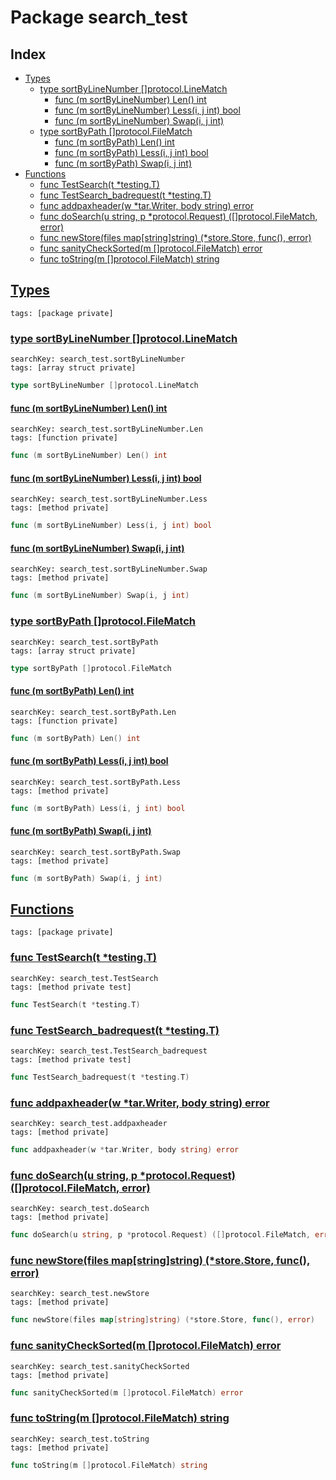 # Package search_test

## Index

* [Types](#type)
    * [type sortByLineNumber []protocol.LineMatch](#sortByLineNumber)
        * [func (m sortByLineNumber) Len() int](#sortByLineNumber.Len)
        * [func (m sortByLineNumber) Less(i, j int) bool](#sortByLineNumber.Less)
        * [func (m sortByLineNumber) Swap(i, j int)](#sortByLineNumber.Swap)
    * [type sortByPath []protocol.FileMatch](#sortByPath)
        * [func (m sortByPath) Len() int](#sortByPath.Len)
        * [func (m sortByPath) Less(i, j int) bool](#sortByPath.Less)
        * [func (m sortByPath) Swap(i, j int)](#sortByPath.Swap)
* [Functions](#func)
    * [func TestSearch(t *testing.T)](#TestSearch)
    * [func TestSearch_badrequest(t *testing.T)](#TestSearch_badrequest)
    * [func addpaxheader(w *tar.Writer, body string) error](#addpaxheader)
    * [func doSearch(u string, p *protocol.Request) ([]protocol.FileMatch, error)](#doSearch)
    * [func newStore(files map[string]string) (*store.Store, func(), error)](#newStore)
    * [func sanityCheckSorted(m []protocol.FileMatch) error](#sanityCheckSorted)
    * [func toString(m []protocol.FileMatch) string](#toString)


## <a id="type" href="#type">Types</a>

```
tags: [package private]
```

### <a id="sortByLineNumber" href="#sortByLineNumber">type sortByLineNumber []protocol.LineMatch</a>

```
searchKey: search_test.sortByLineNumber
tags: [array struct private]
```

```Go
type sortByLineNumber []protocol.LineMatch
```

#### <a id="sortByLineNumber.Len" href="#sortByLineNumber.Len">func (m sortByLineNumber) Len() int</a>

```
searchKey: search_test.sortByLineNumber.Len
tags: [function private]
```

```Go
func (m sortByLineNumber) Len() int
```

#### <a id="sortByLineNumber.Less" href="#sortByLineNumber.Less">func (m sortByLineNumber) Less(i, j int) bool</a>

```
searchKey: search_test.sortByLineNumber.Less
tags: [method private]
```

```Go
func (m sortByLineNumber) Less(i, j int) bool
```

#### <a id="sortByLineNumber.Swap" href="#sortByLineNumber.Swap">func (m sortByLineNumber) Swap(i, j int)</a>

```
searchKey: search_test.sortByLineNumber.Swap
tags: [method private]
```

```Go
func (m sortByLineNumber) Swap(i, j int)
```

### <a id="sortByPath" href="#sortByPath">type sortByPath []protocol.FileMatch</a>

```
searchKey: search_test.sortByPath
tags: [array struct private]
```

```Go
type sortByPath []protocol.FileMatch
```

#### <a id="sortByPath.Len" href="#sortByPath.Len">func (m sortByPath) Len() int</a>

```
searchKey: search_test.sortByPath.Len
tags: [function private]
```

```Go
func (m sortByPath) Len() int
```

#### <a id="sortByPath.Less" href="#sortByPath.Less">func (m sortByPath) Less(i, j int) bool</a>

```
searchKey: search_test.sortByPath.Less
tags: [method private]
```

```Go
func (m sortByPath) Less(i, j int) bool
```

#### <a id="sortByPath.Swap" href="#sortByPath.Swap">func (m sortByPath) Swap(i, j int)</a>

```
searchKey: search_test.sortByPath.Swap
tags: [method private]
```

```Go
func (m sortByPath) Swap(i, j int)
```

## <a id="func" href="#func">Functions</a>

```
tags: [package private]
```

### <a id="TestSearch" href="#TestSearch">func TestSearch(t *testing.T)</a>

```
searchKey: search_test.TestSearch
tags: [method private test]
```

```Go
func TestSearch(t *testing.T)
```

### <a id="TestSearch_badrequest" href="#TestSearch_badrequest">func TestSearch_badrequest(t *testing.T)</a>

```
searchKey: search_test.TestSearch_badrequest
tags: [method private test]
```

```Go
func TestSearch_badrequest(t *testing.T)
```

### <a id="addpaxheader" href="#addpaxheader">func addpaxheader(w *tar.Writer, body string) error</a>

```
searchKey: search_test.addpaxheader
tags: [method private]
```

```Go
func addpaxheader(w *tar.Writer, body string) error
```

### <a id="doSearch" href="#doSearch">func doSearch(u string, p *protocol.Request) ([]protocol.FileMatch, error)</a>

```
searchKey: search_test.doSearch
tags: [method private]
```

```Go
func doSearch(u string, p *protocol.Request) ([]protocol.FileMatch, error)
```

### <a id="newStore" href="#newStore">func newStore(files map[string]string) (*store.Store, func(), error)</a>

```
searchKey: search_test.newStore
tags: [method private]
```

```Go
func newStore(files map[string]string) (*store.Store, func(), error)
```

### <a id="sanityCheckSorted" href="#sanityCheckSorted">func sanityCheckSorted(m []protocol.FileMatch) error</a>

```
searchKey: search_test.sanityCheckSorted
tags: [method private]
```

```Go
func sanityCheckSorted(m []protocol.FileMatch) error
```

### <a id="toString" href="#toString">func toString(m []protocol.FileMatch) string</a>

```
searchKey: search_test.toString
tags: [method private]
```

```Go
func toString(m []protocol.FileMatch) string
```

